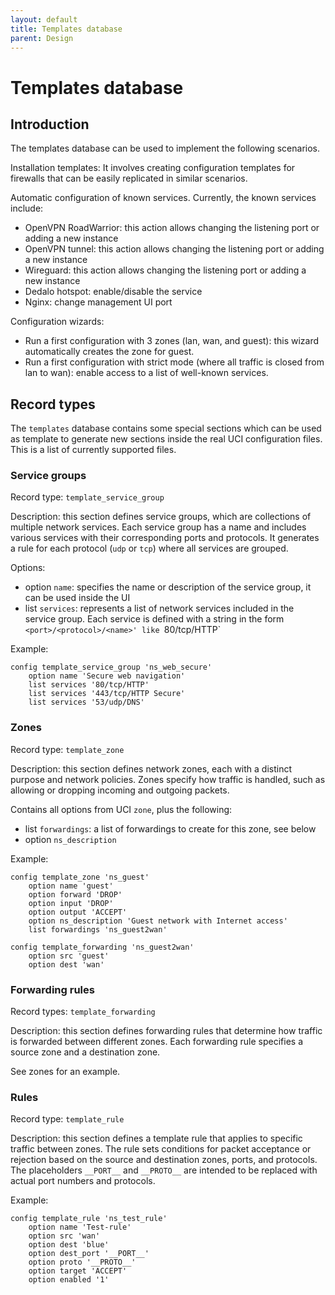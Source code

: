 ```yaml
---
layout: default
title: Templates database
parent: Design
---
```


# Templates database

## Introduction

The templates database can be used to implement the following scenarios.

Installation templates: It involves creating configuration templates for firewalls that can be easily replicated in similar scenarios.

Automatic configuration of known services.
Currently, the known services include:
- OpenVPN RoadWarrior: this action allows changing the listening port or adding a new instance
- OpenVPN tunnel: this action allows changing the listening port or adding a new instance
- Wireguard: this action allows changing the listening port or adding a new instance
- Dedalo hotspot: enable/disable the service
- Nginx: change management UI port

Configuration wizards:
- Run a first configuration with 3 zones (lan, wan, and guest): this wizard automatically creates the zone for guest.
- Run a first configuration with strict mode (where all traffic is closed from lan to wan): enable access to a list of well-known services.

## Record types

The `templates` database contains some special sections which can be used as template to generate new sections inside the real UCI configuration files. This is a list of currently supported files.

### Service groups
        
Record type: `template_service_group`

Description: this section defines service groups, which are collections of multiple network services. Each service group has a name and includes various services with their corresponding ports and protocols. It generates a rule for each protocol (`udp` or `tcp`) where all services are grouped.

Options:
- option `name`: specifies the name or description of the service group, it can be used inside the UI
- list `services`: represents a list of network services included in the service group. 
      Each service is defined with a string in the form `<port>/<protocol>/<name>' like `80/tcp/HTTP`

Example:
```
config template_service_group 'ns_web_secure'
	option name 'Secure web navigation'
	list services '80/tcp/HTTP'
	list services '443/tcp/HTTP Secure'
	list services '53/udp/DNS'
```

### Zones

Record type: `template_zone`

Description: this section defines network zones, each with a distinct purpose and network policies. Zones specify how traffic is handled, such as allowing or dropping incoming and outgoing packets.

Contains all options from UCI `zone`, plus the following:
- list `forwardings`: a list of forwardings to create for this zone, see below
- option `ns_description`

Example:
```
config template_zone 'ns_guest'
	option name 'guest'
	option forward 'DROP'
	option input 'DROP'
	option output 'ACCEPT'
	option ns_description 'Guest network with Internet access'
	list forwardings 'ns_guest2wan'

config template_forwarding 'ns_guest2wan'
	option src 'guest'
	option dest 'wan'
```

### Forwarding rules

Record types: `template_forwarding`

Description: this section defines forwarding rules that determine how traffic is forwarded between different zones. Each forwarding rule specifies a source zone and a destination zone.

See zones for an example.

### Rules

Record type: `template_rule`

Description: this section defines a template rule that applies to specific traffic between zones. The rule sets conditions for packet acceptance or rejection based on the source and destination zones, ports, and protocols. The placeholders `__PORT__` and `__PROTO__` are intended to be replaced with actual port numbers and protocols.

Example:
```
config template_rule 'ns_test_rule'
	option name 'Test-rule'
	option src 'wan'
	option dest 'blue'
	option dest_port '__PORT__'
	option proto '__PROTO__'
	option target 'ACCEPT'
	option enabled '1'
```
